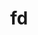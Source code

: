 ---
title: "fd"
layout: cache
categories: [package, develop]
meta: {"compilers": ["apple-clang@=15.0.0", "apple-clang@=16.0.0", "gcc@=10.2.1", "gcc@=10.5.0", "gcc@=13.3.0", "gcc@=7.5.0"], "num_specs": 20, "num_specs_by_stack": {"developer-tools": 5, "developer-tools-aarch64-linux-gnu": 5, "developer-tools-darwin": 4, "developer-tools-manylinux2014": 1, "developer-tools-x86_64_v3-linux-gnu": 5, "root": 20}, "oss": ["centos7", "rhel8", "sequoia", "ubuntu18.04", "ventura"], "platforms": ["darwin", "linux"], "stacks": ["developer-tools", "developer-tools-aarch64-linux-gnu", "developer-tools-darwin", "developer-tools-manylinux2014", "developer-tools-x86_64_v3-linux-gnu", "root"], "targets": ["aarch64", "x86_64_v3"], "versions": ["10.1.0", "10.2.0", "9.0.0"]}
spec_details: [{"compiler": "gcc@=7.5.0", "hash": "4rjenjfkmybors552y5bdnzilatuxzps", "os": "ubuntu18.04", "platform": "linux", "size": "-", "stacks": ["developer-tools", "root"], "target": "x86_64_v3", "variants": ["build_system=cargo"], "versions": ["9.0.0"]}, {"compiler": "apple-clang@=16.0.0", "hash": "655kaqzia4hzncrtfy3zr2fczbrg4foy", "os": "sequoia", "platform": "darwin", "size": "-", "stacks": ["developer-tools-darwin", "root"], "target": "aarch64", "variants": ["build_system=cargo"], "versions": ["10.2.0"]}, {"compiler": "gcc@=10.5.0", "hash": "75grssi25gnkjrqqwzgwyh4ftypiekp7", "os": "centos7", "platform": "linux", "size": "-", "stacks": ["developer-tools-x86_64_v3-linux-gnu", "root"], "target": "x86_64_v3", "variants": ["build_system=cargo"], "versions": ["10.2.0"]}, {"compiler": "gcc@=10.5.0", "hash": "7guz25go2akicxjt6xhnrj6juyeuuurs", "os": "centos7", "platform": "linux", "size": "-", "stacks": ["developer-tools-x86_64_v3-linux-gnu", "root"], "target": "x86_64_v3", "variants": ["build_system=cargo"], "versions": ["10.2.0"]}, {"compiler": "apple-clang@=15.0.0", "hash": "bn74xpmnyw4xgizku7du7le4bprzqui7", "os": "ventura", "platform": "darwin", "size": "-", "stacks": ["developer-tools-darwin", "root"], "target": "aarch64", "variants": ["build_system=cargo"], "versions": ["10.2.0"]}, {"compiler": "gcc@=7.5.0", "hash": "cwrmwbdzo36rxq2vsmrwdozeaqt2jto6", "os": "ubuntu18.04", "platform": "linux", "size": "-", "stacks": ["developer-tools", "root"], "target": "x86_64_v3", "variants": ["build_system=cargo"], "versions": ["9.0.0"]}, {"compiler": "gcc@=13.3.0", "hash": "d763c2jts3pgcnv6qxxfhowu2tbimfm3", "os": "rhel8", "platform": "linux", "size": "-", "stacks": ["developer-tools-aarch64-linux-gnu", "root"], "target": "aarch64", "variants": ["build_system=cargo"], "versions": ["10.2.0"]}, {"compiler": "gcc@=7.5.0", "hash": "e7zly5vd7nxdrnfg3oyftlewueq5rlh6", "os": "ubuntu18.04", "platform": "linux", "size": "-", "stacks": ["developer-tools", "root"], "target": "x86_64_v3", "variants": ["build_system=cargo"], "versions": ["10.1.0"]}, {"compiler": "gcc@=13.3.0", "hash": "eabskygvahyrutc5av64cm3sejdtbdq4", "os": "rhel8", "platform": "linux", "size": "-", "stacks": ["developer-tools-aarch64-linux-gnu", "root"], "target": "aarch64", "variants": ["build_system=cargo"], "versions": ["10.2.0"]}, {"compiler": "gcc@=10.2.1", "hash": "evmji3o54pjoosw5fyfzam7kan3pfvhp", "os": "centos7", "platform": "linux", "size": "-", "stacks": ["developer-tools-manylinux2014", "root"], "target": "x86_64_v3", "variants": ["build_system=cargo"], "versions": ["10.2.0"]}, {"compiler": "gcc@=13.3.0", "hash": "inc55c2m3vqikuticp7mkmzwghcqf6yk", "os": "rhel8", "platform": "linux", "size": "-", "stacks": ["developer-tools-aarch64-linux-gnu", "root"], "target": "aarch64", "variants": ["build_system=cargo"], "versions": ["10.2.0"]}, {"compiler": "gcc@=13.3.0", "hash": "lawmsioelch6jygrrimexlnzzfaxu4sz", "os": "rhel8", "platform": "linux", "size": "-", "stacks": ["developer-tools-aarch64-linux-gnu", "root"], "target": "aarch64", "variants": ["build_system=cargo"], "versions": ["10.2.0"]}, {"compiler": "gcc@=7.5.0", "hash": "mcevl7xnry6inhsgqjhkz2cqhebwt3nf", "os": "ubuntu18.04", "platform": "linux", "size": "-", "stacks": ["developer-tools", "root"], "target": "x86_64_v3", "variants": ["build_system=cargo"], "versions": ["9.0.0"]}, {"compiler": "gcc@=10.5.0", "hash": "pgf54zk7l7dwr657byk32ykjof7mnhjh", "os": "centos7", "platform": "linux", "size": "-", "stacks": ["developer-tools-x86_64_v3-linux-gnu", "root"], "target": "x86_64_v3", "variants": ["build_system=cargo"], "versions": ["10.2.0"]}, {"compiler": "gcc@=10.5.0", "hash": "pxsngyd3isf7ht3g4i36suv2stzyydkq", "os": "centos7", "platform": "linux", "size": "-", "stacks": ["developer-tools-x86_64_v3-linux-gnu", "root"], "target": "x86_64_v3", "variants": ["build_system=cargo"], "versions": ["10.2.0"]}, {"compiler": "gcc@=7.5.0", "hash": "tlzomswij36qgokgvaqwq3guhpwif55q", "os": "ubuntu18.04", "platform": "linux", "size": "-", "stacks": ["developer-tools", "root"], "target": "x86_64_v3", "variants": ["build_system=cargo"], "versions": ["9.0.0"]}, {"compiler": "apple-clang@=15.0.0", "hash": "vaduvdc2gnsetk7msy6ezftlpsiwzflo", "os": "ventura", "platform": "darwin", "size": "-", "stacks": ["developer-tools-darwin", "root"], "target": "aarch64", "variants": ["build_system=cargo"], "versions": ["10.2.0"]}, {"compiler": "gcc@=10.5.0", "hash": "wyzb52qhzzgtxotqlkagui6yirlkcnlx", "os": "centos7", "platform": "linux", "size": "-", "stacks": ["developer-tools-x86_64_v3-linux-gnu", "root"], "target": "x86_64_v3", "variants": ["build_system=cargo"], "versions": ["10.2.0"]}, {"compiler": "apple-clang@=16.0.0", "hash": "z2vqv245sghntqnnsu2su6zpxg7b2hzz", "os": "sequoia", "platform": "darwin", "size": "-", "stacks": ["developer-tools-darwin", "root"], "target": "aarch64", "variants": ["build_system=cargo"], "versions": ["10.2.0"]}, {"compiler": "gcc@=13.3.0", "hash": "z7f57gisyt5mc36dxdxbm6pwzdkeq6bd", "os": "rhel8", "platform": "linux", "size": "-", "stacks": ["developer-tools-aarch64-linux-gnu", "root"], "target": "aarch64", "variants": ["build_system=cargo"], "versions": ["10.2.0"]}]
---